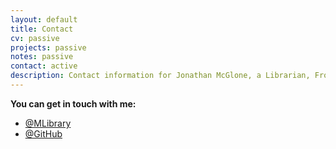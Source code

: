 ```yaml
---
layout: default
title: Contact
cv: passive
projects: passive
notes: passive
contact: active
description: Contact information for Jonathan McGlone, a Librarian, Front-End Developer, Digital Publisher, Project Manager, Music Enthusiast, and Web Noodler living and working in Michigan.
---
```



**You can get in touch with me:**
	
- [@MLibrary](http://www.lib.umich.edu/users/jmcglone)
- [@GitHub](http://github.com/jmcglone)

<!--

	<li><a href="http://www.linkedin.com/in/jwmcglone/">@LinkedIn</a></li> 

	<li><a href="http://jsfiddle.net/user/jmcglone/fiddles/">@jsfiddle</a></li>
	<li><a href="http://dribbble.com/jmcglone">@Dribbble</a></li> 
	<li>Or by sending an e-mail to <span class="obfuscate">moc.liamg@enolgcmwj</span></li>
	</ul>
-->
